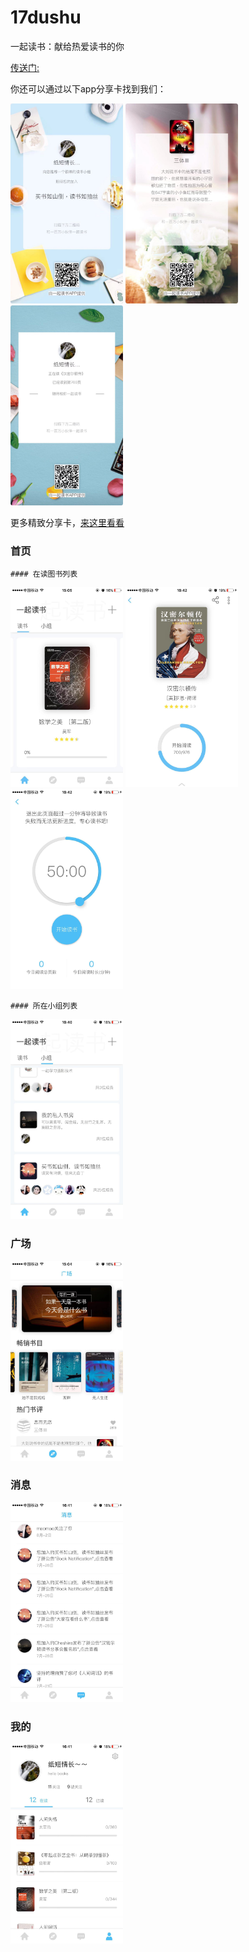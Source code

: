 # 17dushu

一起读书：献给热爱读书的你 

[传送门:](https://itunes.apple.com/cn/app/%E4%B8%80%E8%B5%B7%E8%AF%BB%E4%B9%A6-%E7%8C%AE%E7%BB%99%E7%83%AD%E7%88%B1%E8%AF%BB%E4%B9%A6%E7%9A%84%E4%BD%A0/id1418858589?l=en&mt=8)

你还可以通过以下app分享卡找到我们：

  <img src='https://github.com/FLYKingdom/17dushu/blob/master/snapshot/groupshare.jpeg' width=180 height=320>  <img src='https://github.com/FLYKingdom/17dushu/blob/master/snapshot/reviewshare.jpeg' width=180 height=320>  <img src='https://github.com/FLYKingdom/17dushu/blob/master/snapshot/recordshare.jpeg' width=180 height=320>
  
更多精致分享卡，[来这里看看](http://a.app.qq.com/o/ioslink.jsp?id=1418858589)

  ### 首页
  
    #### 在读图书列表
      
   <img src='https://github.com/FLYKingdom/17dushu/blob/master/snapshot/bookrecord.jpeg' width=180 height=320>  <img src='https://github.com/FLYKingdom/17dushu/blob/master/snapshot/recorddetail.jpeg' width=180 height=320>  <img src='https://github.com/FLYKingdom/17dushu/blob/master/snapshot/focus.jpeg' width=180 height=320>
      
    #### 所在小组列表
    
   <img src='https://github.com/FLYKingdom/17dushu/blob/master/snapshot/group.jpeg' width=180 height=320>
  
  ### 广场
  
  <img src='https://github.com/FLYKingdom/17dushu/blob/master/snapshot/square.jpeg' width=180 height=320>
  
  ### 消息
  
  <img src='https://github.com/FLYKingdom/17dushu/blob/master/snapshot/message.jpeg' width=180 height=320>
  
  ### 我的
  
  <img src='https://github.com/FLYKingdom/17dushu/blob/master/snapshot/profile.jpeg' width=180 height=320>

